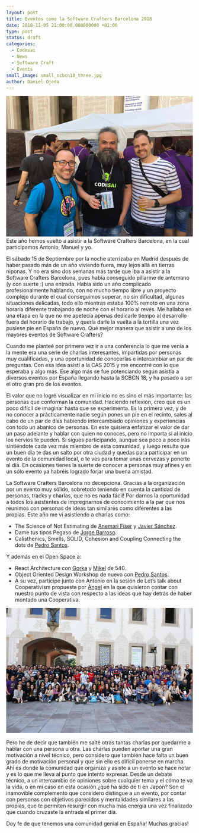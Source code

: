 ```yaml
---
layout: post
title: Eventos como la Software Crafters Barcelona 2018
date: 2018-11-05 21:00:00.000000000 +01:00
type: post
status: draft
categories:
  - Codesai
  - News
  - Software Craft
  - Events
small_image: small_scbcn18_three.jpg
author: Daniel Ojeda
---
```


<img src="/assets/scbcn18_three.jpg" alt="Antonio, Manu y Dani en la SCBCN 18" />
Este año hemos vuelto a asistir a la Software Crafters Barcelona, en la cual participamos Antonio, Manuel y yo.

El sábado 15 de Septiembre por la noche aterrizaba en Madrid después de haber pasado más de un año viviendo fuera, muy lejos allá en tierras niponas. Y no era sino dos semanas más tarde que iba a asistir a la Software Crafters Barcelona, pues había conseguido pillarme de antemano (y con suerte :) una entrada.
Había sido un año complicado profesionalmente hablando, con no mucho tiempo libre y un proyecto complejo durante el cual conseguimos superar, no sin dificultad, algunas situaciones delicadas, todo ello mientras estaba 100% remoto en una zona horaria diferente trabajando de noche con el horario al revés. Me hallaba en una etapa en la que no me apetecía apenas dedicarle tiempo al desarrollo fuera del horario de trabajo, y quería darle la vuelta a la tortilla una vez pusiese pie en España de nuevo. Qué mejor manera que asistir a uno de los mayores eventos de Software Crafters?

Cuando me planteé por primera vez ir a una conferencia lo que me venía a la mente era una serie de charlas interesantes, impartidas por personas muy cualificadas, y una oportunidad de conocerlas e intercambiar un par de preguntas. Con esa idea asistí a la CAS 2015 y me encontré con lo que esperaba y algo más. Ese algo más se fue potenciando según asistía a diversos eventos por España llegando hasta la SCBCN 18, y ha pasado a ser el otro gran pro de los eventos.

El valor que no logré visualizar en mi inicio no es sino el más importante: las personas que conforman la comunidad. Haciendo reflexión, creo que es un poco difícil de imaginar hasta que se experimenta.
Es la primera vez, y de no conocer a prácticamente nadie según pones un pie en el recinto, sales al cabo de un par de días habiendo intercambiado opiniones y experiencias con todo un abanico de personas. En este quisiera enfatizar el valor de dar un paso adelante y hablar con quien no conoces, pero no importa si al inicio los nervios te pueden. Si sigues participando, aunque sea poco a poco irás sintiéndote cada vez más miembro de esta comunidad, y luego resulta que un buen día te das un salto por otra ciudad y quedas para participar en un evento de la comunidad local, o te ves para tomar unas cervezas y ponerte al día. En ocasiones tienes la suerte de conocer a personas muy afines y en un sólo evento ya habréis logrado forjar una buena amistad.

La Software Crafters Barcelona no decepciona. Gracias a la organización por un evento muy sólido, sobretodo teniendo en cuenta la cantidad de personas, tracks y charlas, que no es nada fácil! Por darnos la oportunidad a todos los asistentes de impregnarnos de conocimiento a la par que nos reunimos con personas de ideas tan similares como diferentes a las propias.
Este año me vi asistiendo a charlas como: 
- The Science of Not Estimating de [Anemari Fiser](https://twitter.com/@anemarifiser) y [Javier Sánchez](https://twitter.com/@jsrois).
- Dame tus tipos Pegaso de [Jorge Barroso](https://twitter.com/flipper83).
- Calisthenics, Smells, SOLID, Cohesion and Coupling Connecting the dots de [Pedro Santos](https://twitter.com/@pedromsantos).

Y además en el Open Space a:
- React Architecture con [Gorka](https://twitter.com/gorkma) y [Mikel](https://twitter.com/mikelros_) de 540.
- Object Oriented Design Workshop de nuevo con [Pedro Santos](https://twitter.com/@pedromsantos).
- A su vez, participé junto con Antonio en la sesión de Let’s talk about Cooperativism propuesta por [Ángel](https://twitter.com/anxodio) en la que quisieron contar con nuestro punto de vista con respecto a las ideas que hay detrás de haber montado una Cooperativa.

<img src="/assets/scbcn18_all.jpg" alt="Foto de todos los asistentes a la SCBCN 18 tomada por Autentia" />

Pero he de decir que también me salté otras tantas charlas por quedarme a hablar con una persona u otra. Las charlas pueden aportar una gran motivación a nivel técnico, pero considero que también hace falta un buen grado de motivación personal y que sin ello es difícil ponerse en marcha. Ahí es donde la comunidad que organiza y asiste a un evento se hace notar y es lo que me lleva al punto que intento expresar.
Desde un debate técnico, a un intercambio de opiniones sobre cualquier tema y el cómo te va la vida, o en mi caso en esta ocasión ¿qué ha sido de ti en Japón? Son el inamovible complemento que considero distingue a un evento, por contar con personas con objetivos parecidos y mentalidades similares a las propias, que te permiten resurgir con mucha más energía una vez finalizado que cuando cruzaste la entrada el primer día.

Doy fe de que tenemos una comunidad genial en España!
Muchas gracias!
